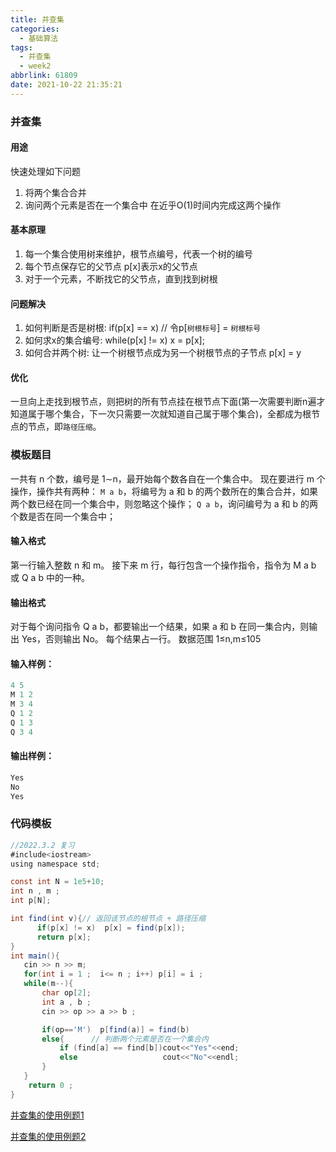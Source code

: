 ```yaml
---
title: 并查集
categories:
  - 基础算法
tags:
  - 并查集
  - week2
abbrlink: 61809
date: 2021-10-22 21:35:21
---
```



### 并查集

#### 用途
快速处理如下问题<!-- more -->
1. 将两个集合合并
2. 询问两个元素是否在一个集合中
在近乎O(1)时间内完成这两个操作

#### 基本原理
1. 每一个集合使用树来维护，根节点编号，代表一个树的编号
2. 每个节点保存它的父节点 p[x]表示x的父节点
3. 对于一个元素，不断找它的父节点，直到找到树根

#### 问题解决
1. 如何判断是否是树根:  if(p[x] == x)  // 令p[`树根标号`] = `树根标号`
2. 如何求x的集合编号:   while(p[x] != x) x = p[x];
3. 如何合并两个树:      让一个树根节点成为另一个树根节点的子节点  p[x] = y

#### 优化
一旦向上走找到根节点，则把树的所有节点挂在根节点下面(第一次需要判断n遍才知道属于哪个集合，下一次只需要一次就知道自己属于哪个集合)，全都成为根节点的节点，即`路径压缩`。

### 模板题目
一共有 n 个数，编号是 1∼n，最开始每个数各自在一个集合中。
现在要进行 m 个操作，操作共有两种：
`M a b`，将编号为 a 和 b 的两个数所在的集合合并，如果两个数已经在同一个集合中，则忽略这个操作；
`Q a b`，询问编号为 a 和 b 的两个数是否在同一个集合中；

#### 输入格式

第一行输入整数 n 和 m。
接下来 m 行，每行包含一个操作指令，指令为 M a b 或 Q a b 中的一种。
#### 输出格式

对于每个询问指令 Q a b，都要输出一个结果，如果 a 和 b 在同一集合内，则输出 Yes，否则输出 No。
每个结果占一行。
数据范围
1≤n,m≤105

#### 输入样例：
```java
4 5
M 1 2
M 3 4
Q 1 2
Q 1 3
Q 3 4
```
#### 输出样例：
```java
Yes
No
Yes
```

### 代码模板
```java
//2022.3.2 复习
#include<iostream>
using namespace std;

const int N = 1e5+10;
int n , m ;
int p[N];  

int find(int v){// 返回该节点的根节点 + 路径压缩
      if(p[x] != x)  p[x] = find(p[x]);
      return p[x];
}     
int main(){
   cin >> n >> m;
   for(int i = 1 ;  i<= n ; i++) p[i] = i ;
   while(m--){
       char op[2]; 
       int a , b ;
       cin >> op >> a >> b ;

       if(op=='M')  p[find(a)] = find(b)
       else{      // 判断两个元素是否在一个集合内
           if (find[a] == find[b])cout<<"Yes"<<end;
           else                   cout<<"No"<<endl;
       }
   }
    return 0 ;
}
```
[并查集的使用例题1](https://www.mckinleylu.com/2021/10/22/lian-tong-kuai-zhong-dian-de-shu-liang/)

[并查集的使用例题2](https://www.acwing.com/problem/content/242/)
